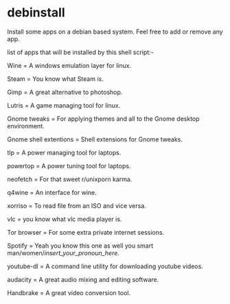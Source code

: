 # debinstall
Install some apps on a debian based system.
Feel free to add or remove any app.

list of apps that will be installed by this shell script:-

Wine = A windows emulation layer for linux.

Steam = You know what Steam is.

Gimp = A great alternative to photoshop.

Lutris = A game managing tool for linux.

Gnome tweaks = For applying themes and all to the Gnome desktop environment.

Gnome shell extentions = Shell extensions for Gnome tweaks.

tlp = A power managing tool for laptops.

powertop = A power tuning tool for laptops.

neofetch = For that sweet r/unixporn karma.

q4wine = An interface for wine.

xorriso = To read file from an ISO and vice versa.

vlc = you know what vlc media player is.

Tor browser = For some extra private internet sessions.

Spotify = Yeah you know this one as well you smart man/women/*insert_your_pronoun_here*.

youtube-dl = A command line utility for downloading youtube videos.

audacity = A great audio mixing and editing software.

Handbrake = A great video conversion tool.
